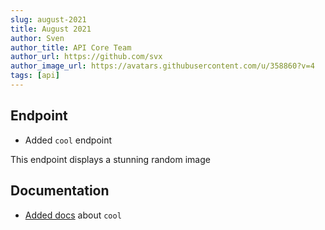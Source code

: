 ```yaml
---
slug: august-2021
title: August 2021
author: Sven
author_title: API Core Team
author_url: https://github.com/svx
author_image_url: https://avatars.githubusercontent.com/u/358860?v=4
tags: [api]
---
```


## Endpoint

- Added `cool` endpoint

This endpoint displays a stunning random image

## Documentation

- [Added docs](https://plone.com) about `cool`
